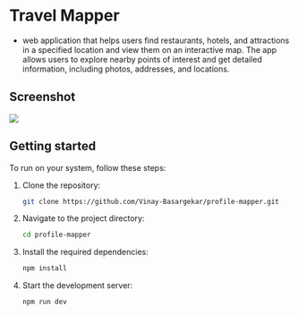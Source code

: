 # Travel Mapper

- web application that helps users find restaurants, hotels, and attractions in a specified location and view them on an interactive map. The app allows users to explore nearby points of interest and get detailed information, including photos, addresses, and locations.

## Screenshot

![](travelMapper.png)

## Getting started

To run on your system, follow these steps:

1. Clone the repository:
    ```sh
    git clone https://github.com/Vinay-Basargekar/profile-mapper.git
    ```

2. Navigate to the project directory:
    ```sh
    cd profile-mapper
    ```

3. Install the required dependencies:
    ```sh
    npm install
    ```
4. Start the development server:
    ```sh
    npm run dev
    ```